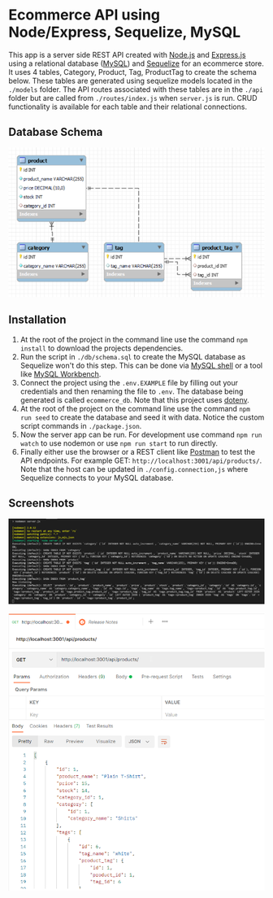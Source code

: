# Ecommerce API using Node/Express, Sequelize, MySQL

This app is a server side REST API created with [Node.js](https://nodejs.org/en/) and [Express.js](https://expressjs.com/) using a relational database ([MySQL](https://www.mysql.com/)) and [Sequelize](https://sequelize.org/) for an ecommerce store. It uses 4 tables, Category, Product, Tag, ProductTag to create the schema below. These tables are generated using sequelize models located in the `./models` folder. The API routes associated with these tables are in the `./api` folder but are called  from `./routes/index.js` when `server.js` is run. CRUD functionality is available for each table and their relational connections.

## Database Schema

![database schema](./assets/database-schema.png)

## Installation

1. At the root of the project in the command line use the command `npm install` to download the projects dependencies.
1.  Run the script in `./db/schema.sql` to create the MySQL database as Sequelize won't do this step. This can be done via [MySQL shell](https://dev.mysql.com/downloads/shell/) or a tool like [MySQL Workbench](https://www.mysql.com/products/workbench/).
1. Connect the project using the `.env.EXAMPLE` file by filling out your credentials and then renaming the file to `.env`. The database being generated is called `ecommerce_db`. Note that this project uses [dotenv](https://www.npmjs.com/package/dotenv). 
1. At the root of the project on the command line use the command `npm run seed` to create the database and seed it with data. Notice the custom script commands in `./package.json`.
1. Now the server app can be run. For development use command `npm run watch` to use nodemon or use `npm run start` to run directly. 
1. Finally either use the browser or a REST client like [Postman](https://www.postman.com/) to test the API endpoints. For example GET: `http://localhost:3001/api/products/`. Note that the host can be updated in `./config.connection,js` where Sequelize connects to your MySQL database. 

## Screenshots

![server execution](./assets/server-execution.png)

![api get](./assets/api-get.png)